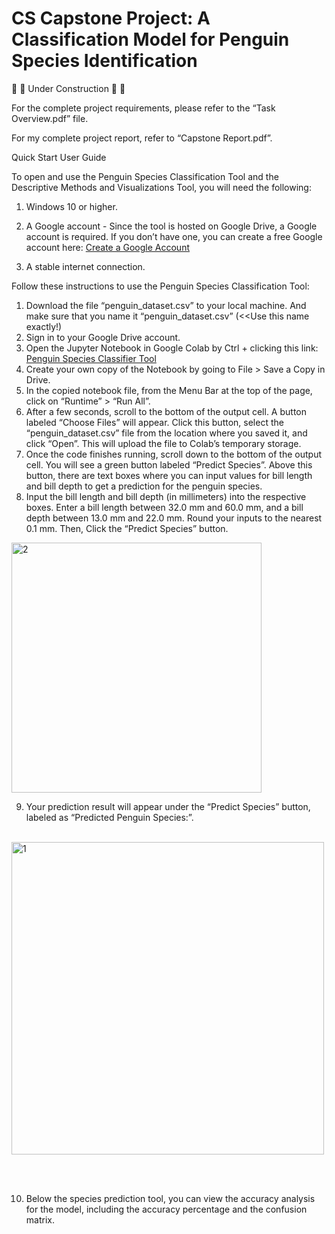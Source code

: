 # CS Capstone Project: A Classification Model for Penguin Species Identification

🚧 🚧 Under Construction 🚧 🚧

For the complete project requirements, please refer to the “Task Overview.pdf” file.  

For my complete project report, refer to “Capstone Report.pdf”.

Quick Start User Guide

To open and use the Penguin Species Classification Tool and the Descriptive Methods and Visualizations Tool, you will need the following:
1.	Windows 10 or higher.
2.	A Google account - Since the tool is hosted on Google Drive, a Google account is required. If you don’t have one, you can create a free Google account here: [Create a Google Account](https://accounts.google.com/lifecycle/steps/signup/name?ddm=1&dsh=S-2026582058:1736179676853473&flowEntry=SignUp&flowName=GlifWebSignIn&TL=AE--Llxb3Mblayj1KetpvK5y9YL-meV8XxDieu9SUnZQZe13piY2j95vxeUr1htC&continue=https://accounts.google.com/ManageAccount?nc%3D1)

3.	A stable internet connection.

Follow these instructions to use the Penguin Species Classification Tool:

1.	Download the file “penguin_dataset.csv” to your local machine. And make sure that you name it “penguin_dataset.csv” (<<Use this name exactly!)
2.	Sign in to your Google Drive account.
3.	Open the Jupyter Notebook in Google Colab by Ctrl + clicking this link: [Penguin Species Classifier Tool](https://colab.research.google.com/drive/1RB8iSRPPP8LA0K7Bhd2xRc21KiQwls2z?usp=drive_link)
4.	Create your own copy of the Notebook by going to File > Save a Copy in Drive.
5.	 In the copied notebook file, from the Menu Bar at the top of the page, click on “Runtime” > “Run All”.
6.	 After a few seconds, scroll to the bottom of the output cell. A button labeled “Choose Files” will appear. Click this button, select the “penguin_dataset.csv” file from the location where you saved it, and click “Open”. This will upload the file to Colab’s temporary storage.
7.	Once the code finishes running, scroll down to the bottom of the output cell. You will see a green button labeled “Predict Species”. Above this button, there are text boxes where you can input values for bill length and bill depth to get a prediction for the penguin species.
8.	Input the bill length and bill depth (in millimeters) into the respective boxes. Enter a bill length between 32.0 mm and 60.0 mm, and a bill depth between 13.0 mm and 22.0 mm. Round your inputs to the nearest 0.1 mm. Then, Click the “Predict Species” button.

<img src="https://github.com/user-attachments/assets/774a2b58-e75e-44c4-9929-8ad0acfa5491" alt="2" width="400">


9.	Your prediction result will appear under the “Predict Species” button, labeled as “Predicted Penguin Species:”.<br><br>
    

<img src="https://github.com/user-attachments/assets/bb0d37ba-ffce-4a03-a2ed-748e77267751" alt="1" width="500">

<br><br>

10.	Below the species prediction tool, you can view the accuracy analysis for the model, including the accuracy percentage and the confusion matrix.


